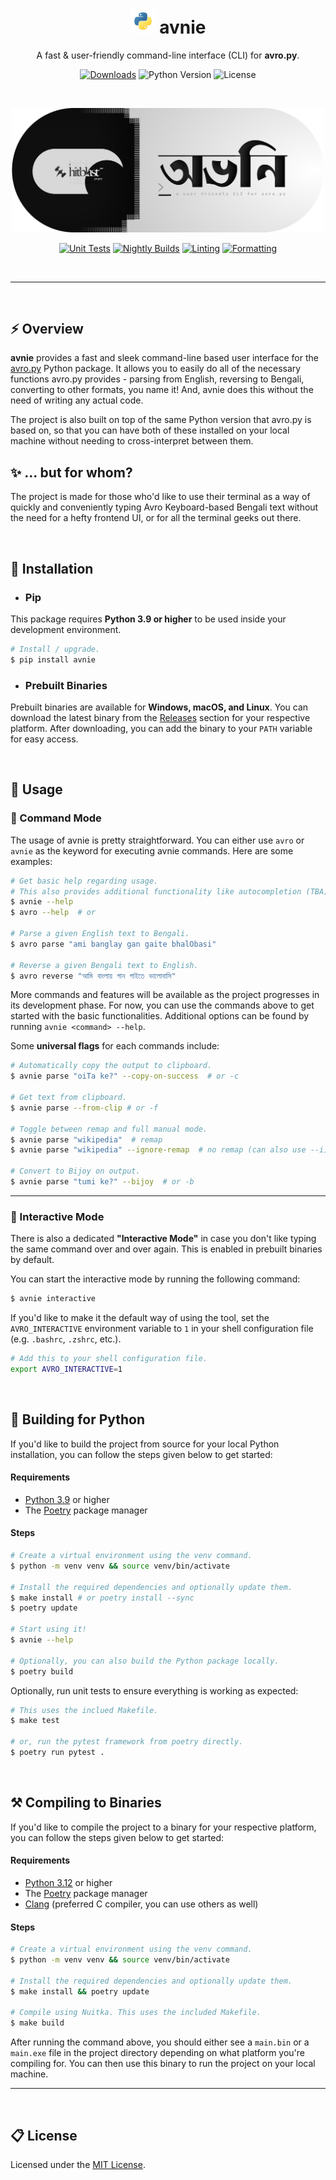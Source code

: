 <!-- SPDX-License-Identifier: MIT -->

<div align="center">

# <img src="https://raw.githubusercontent.com/github/explore/80688e429a7d4ef2fca1e82350fe8e3517d3494d/topics/python/python.png" height="40px"/> avnie

A fast & user-friendly command-line interface (CLI) for **avro.py**.

[![Downloads](https://static.pepy.tech/personalized-badge/avnie?period=total&units=international_system&left_color=grey&right_color=black&left_text=Downloads)](https://pepy.tech/project/avnie)
![Python Version](https://img.shields.io/pypi/pyversions/avro.py.svg?color=black&label=Python)
![License](https://img.shields.io/pypi/l/avnie.svg?color=black&label=License)

<br>

<img src="https://github.com/hitblast/avnie/blob/main/assets/banner.png?raw=True" style="width: 500px; height: auto;"><br>

[![Unit Tests](https://github.com/hitblast/avnie/actions/workflows/unit-tests.yml/badge.svg?branch=main)](https://github.com/hitblast/avnie/actions/workflows/unit-tests.yml)
[![Nightly Builds](https://github.com/hitblast/avnie/actions/workflows/nightly.yml/badge.svg?branch=main)](https://github.com/hitblast/avnie/actions/workflows/nightly.yml)
[![Linting](https://github.com/hitblast/avnie/actions/workflows/linting.yml/badge.svg)](https://github.com/hitblast/avnie/actions/workflows/linting.yml)
[![Formatting](https://github.com/hitblast/avnie/actions/workflows/formatting.yml/badge.svg)](https://github.com/hitblast/avnie/actions/workflows/formatting.yml)

<br>

</div>

---

<br>

## ⚡ Overview

**avnie** provides a fast and sleek command-line based user interface for the [avro.py](https://github.com/hitblast/avro.py) Python package. It allows you to easily do all of the necessary functions avro.py provides - parsing from English, reversing to Bengali, converting to other formats, you name it! And, avnie does this without the need of writing any actual code.

The project is also built on top of the same Python version that avro.py is based on, so that you can have both of these installed on your local machine without needing to cross-interpret between them.

## ✨ ... but for whom?

The project is made for those who'd like to use their terminal as a way of quickly and conveniently typing Avro Keyboard-based Bengali text without the need for a hefty frontend UI, or for all the terminal geeks out there.

<br>

## 🔨 Installation

- ### Pip
This package requires **Python 3.9 or higher** to be used inside your development environment.

```sh
# Install / upgrade.
$ pip install avnie
```

- ### Prebuilt Binaries

Prebuilt binaries are available for **Windows, macOS, and Linux**. You can download the latest binary from the [Releases](https://github.com/hitblast/avnie/releases) section for your respective platform. After downloading, you can add the binary to your `PATH` variable for easy access.

<br>

## 🚀 Usage

### 🔸 Command Mode

The usage of avnie is pretty straightforward. You can either use `avro` or `avnie` as the keyword for executing avnie commands. Here are some examples:

```sh
# Get basic help regarding usage.
# This also provides additional functionality like autocompletion (TBA).
$ avnie --help
$ avro --help  # or

# Parse a given English text to Bengali.
$ avro parse "ami banglay gan gaite bhalObasi"

# Reverse a given Bengali text to English.
$ avro reverse "আমি বাংলায় গান গাইতে ভালোবাসি"
```

More commands and features will be available as the project progresses in its development phase. For now, you can use the commands above to get started with the basic functionalities. Additional options can be found by running `avnie <command> --help`.

Some **universal flags** for each commands include:
```sh
# Automatically copy the output to clipboard.
$ avnie parse "oiTa ke?" --copy-on-success  # or -c

# Get text from clipboard.
$ avnie parse --from-clip # or -f

# Toggle between remap and full manual mode.
$ avnie parse "wikipedia"  # remap
$ avnie parse "wikipedia" --ignore-remap  # no remap (can also use --i)

# Convert to Bijoy on output.
$ avnie parse "tumi ke?" --bijoy  # or -b
```

---

### 🔸 Interactive Mode

There is also a dedicated **"Interactive Mode"** in case you don't like typing the same command over and over again. This is enabled in prebuilt binaries by default. 

You can start the interactive mode by running the following command:
```sh
$ avnie interactive
```

If you'd like to make it the default way of using the tool, set the `AVRO_INTERACTIVE` environment variable to `1` in your shell configuration file (e.g. `.bashrc`, `.zshrc`, etc.).

```sh
# Add this to your shell configuration file.
export AVRO_INTERACTIVE=1
```

<br>

## 🔨 Building for Python

If you'd like to build the project from source for your local Python installation, you can follow the steps given below to get started:

#### Requirements
- [Python 3.9](https://www.python.org) or higher
- The [Poetry](https://python-poetry.org) package manager

#### Steps

```sh
# Create a virtual environment using the venv command.
$ python -m venv venv && source venv/bin/activate

# Install the required dependencies and optionally update them.
$ make install # or poetry install --sync
$ poetry update

# Start using it!
$ avnie --help

# Optionally, you can also build the Python package locally.
$ poetry build
```

Optionally, run unit tests to ensure everything is working as expected:

```sh
# This uses the inclued Makefile.
$ make test

# or, run the pytest framework from poetry directly.
$ poetry run pytest .
```

<br>

## ⚒️ Compiling to Binaries

If you'd like to compile the project to a binary for your respective platform, you can follow the steps given below to get started:

#### Requirements
- [Python 3.12](https://www.python.org) or higher
- The [Poetry](https://python-poetry.org) package manager
- [Clang](https://clang.llvm.org) (preferred C compiler, you can use others as well)

#### Steps
```sh
# Create a virtual environment using the venv command.
$ python -m venv venv && source venv/bin/activate

# Install the required dependencies and optionally update them.
$ make install && poetry update

# Compile using Nuitka. This uses the included Makefile.
$ make build
```

After running the command above, you should either see a `main.bin` or a `main.exe` file in the project directory depending on what platform you're compiling for. You can then use this binary to run the project on your local machine.

---

<br>

## 📋 License

Licensed under the [MIT License](https://github.com/hitblast/avnie/blob/main/LICENSE).
